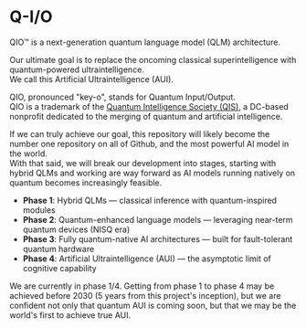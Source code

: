 # Q-I/O
QIO™ is a next-generation quantum language model (QLM) architecture.

Our ultimate goal is to replace the oncoming classical superintelligence with quantum-powered ultraintelligence.  
We call this Artificial Ultraintelligence (AUI).

QIO, pronounced "key-o", stands for Quantum Input/Output.  
QIO is a trademark of the [Quantum Intelligence Society (QIS)](https://quantumintelligencesociety.org), a DC-based nonprofit dedicated to the merging of quantum and artificial intelligence.

If we can truly achieve our goal, this repository will likely become the number one repository on all of Github, and the most powerful AI model in the world.  
With that said, we will break our development into stages, starting with hybrid QLMs and working are way forward as AI models running natively on quantum becomes increasingly feasible.

- **Phase 1**: Hybrid QLMs — classical inference with quantum-inspired modules
- **Phase 2**: Quantum-enhanced language models — leveraging near-term quantum devices (NISQ era)
- **Phase 3**: Fully quantum-native AI architectures — built for fault-tolerant quantum hardware
- **Phase 4**: Artificial Ultraintelligence (AUI) — the asymptotic limit of cognitive capability

We are currently in phase 1/4.
Getting from phase 1 to phase 4 may be achieved before 2030 (5 years from this project's inception), but we are confident not only that quantum AUI is coming soon, but that we may be the world's first to achieve true AUI.
